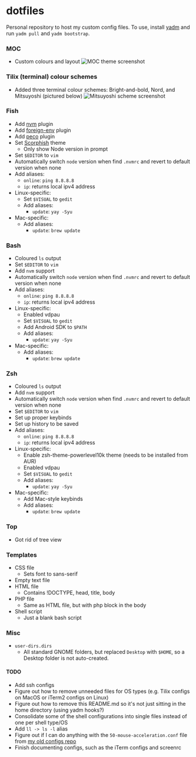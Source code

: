 # dotfiles
Personal repository to host my custom config files. To use, install [yadm](https://yadm.io) and run `yadm pull` and `yadm bootstrap`.

### MOC
* Custom colours and layout
![MOC theme screenshot](https://i.imgur.com/1gPMbvd.png)

### Tilix (terminal) colour schemes
* Added three terminal colour schemes: Bright-and-bold, Nord, and Mitsuyoshi (pictured below)
![Mitsuyoshi scheme screenshot](https://i.imgur.com/TElTRhU.png)

### Fish
* Add [nvm](https://github.com/derekstavis/plugin-nvm) plugin
* Add [foreign-env](https://github.com/oh-my-fish/plugin-foreign-env) plugin
* Add [peco](https://github.com/oh-my-fish/plugin-peco) plugin
* Set [Scorphish](https://github.com/oh-my-fish/theme-scorphish) theme
  * Only show Node version in prompt
* Set `$EDITOR` to `vim`
* Automatically switch `node` version when find `.nvmrc` and revert to default version when none
* Add aliases:
  * `online`: `ping 8.8.8.8`
  * `ip`: returns local ipv4 address
* Linux-specific:
  * Set `$VISUAL` to `gedit`
  * Add aliases:
    * `update`: `yay -Syu`
* Mac-specific:
  * Add aliases:
    * `update`: `brew update`

### Bash
* Coloured `ls` output
* Set `$EDITOR` to `vim`
* Add `nvm` support
* Automatically switch `node` version when find `.nvmrc` and revert to default version when none
* Add aliases:
  * `online`: `ping 8.8.8.8`
  * `ip`: returns local ipv4 address
* Linux-specific:
  * Enabled vdpau
  * Set `$VISUAL` to `gedit`
  * Add Android SDK to `$PATH`
  * Add aliases:
    * `update`: `yay -Syu`
* Mac-specific:
  * Add aliases:
    * `update`: `brew update`

### Zsh
* Coloured `ls` output
* Add `nvm` support
* Automatically switch `node` version when find `.nvmrc` and revert to default version when none
* Set `$EDITOR` to `vim`
* Set up proper keybinds
* Set up history to be saved
* Add aliases:
  * `online`: `ping 8.8.8.8`
  * `ip`: returns local ipv4 address
* Linux-specific:
  * Enable zsh-theme-powerlevel10k theme (needs to be installed from AUR)
  * Enabled vdpau
  * Set `$VISUAL` to `gedit`
  * Add aliases:
    * `update`: `yay -Syu`
* Mac-specific:
  * Add Mac-style keybinds
  * Add aliases:
    * `update`: `brew update`

### Top
* Got rid of tree view

### Templates
* CSS file
  * Sets font to sans-serif
* Empty text file
* HTML file
  * Contains !DOCTYPE, head, title, body
* PHP file
  * Same as HTML file, but with php block in the body
* Shell script
  * Just a blank bash script

### Misc
* `user-dirs.dirs`
  * All standard GNOME folders, but replaced `Desktop` with `$HOME`, so a Desktop folder is not auto-created.

#### TODO
* Add ssh configs
* Figure out how to remove unneeded files for OS types (e.g. Tilix configs on MacOS or iTerm2 configs on Linux)
* Figure out how to remove this README.md so it's not just sitting in the home directory (using yadm hooks?)
* Consolidate some of the shell configurations into single files instead of one per shell type/OS
* Add `ll -> ls -l` alias
* Figure out if I can do anything with the `50-mouse-acceleration.conf` file from [my old configs repo](https://github.com/theRealPadster/my-configs)
* Finish documenting configs, such as the iTerm configs and screenrc
